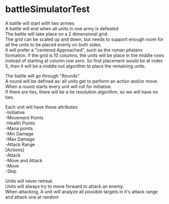 # battleSimulatorTest
A battle will start with two armies  
A battle will end when all units in one army is defeated  
The battle will take place on a 2 dimensional grid.   
The grid can be scaled up and down, but needs to support enough room for all the units to be placed evenly on both sides.  
It will prefer a "centered Approached", such as the roman phalanx formation. if the grid is 10 columns, the units will be place in the middle rows instead of starting at column row zero. So first placement would be at index 5, then it will be a middle out algorithm to place the remaining units.  



The battle will go through "Rounds"  
A round will be defined as: all units get to perform an action and/or move.  
When a round starts every unit will roll for initiative.  
If there are ties, there will be a tie resolution algorithm, so we will have no ties.  

Each unit will have these attributes  
-Initiative  
-Movement Points  
-Health Points  
-Mana points  
-Min Damage  
-Max Damage  
-Attack Range  
[Actions]  
 -Attack  
 -Move and Attack  
 -Move  
 -Skip  

Units will never retreat.  
Units will always try to move forward to attack an enemy.  
When attacking, A unit will analyze all possible targets in it's attack range and attack one at random  
